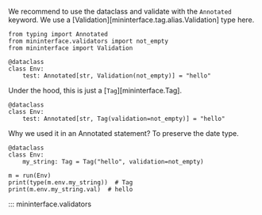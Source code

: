We recommend to use the dataclass and validate with the `Annotated` keyword. We use a [Validation][mininterface.tag.alias.Validation] type here.

```python3
from typing import Annotated
from mininterface.validators import not_empty
from mininterface import Validation

@dataclass
class Env:
    test: Annotated[str, Validation(not_empty)] = "hello"
```

Under the hood, this is just a [`Tag`][mininterface.Tag].

```python3
@dataclass
class Env:
    test: Annotated[str, Tag(validation=not_empty)] = "hello"
```

Why we used it in an Annotated statement? To preserve the date type.

```python3
@dataclass
class Env:
    my_string: Tag = Tag("hello", validation=not_empty)

m = run(Env)
print(type(m.env.my_string))  # Tag
print(m.env.my_string.val)  # hello
```

::: mininterface.validators
